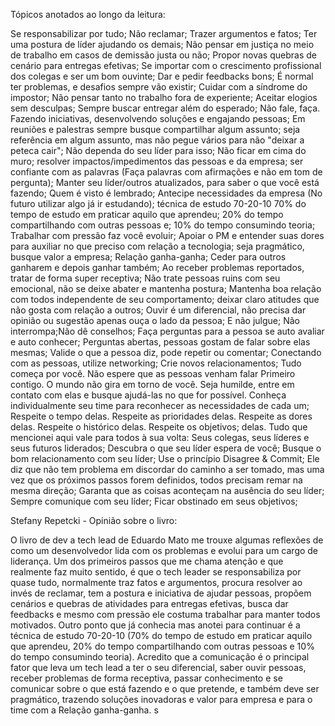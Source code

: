 Tópicos anotados ao longo da leitura:

Se responsabilizar por tudo;
Não reclamar;
Trazer argumentos e fatos;
Ter uma postura de líder ajudando os demais;
Não pensar em justiça no meio de trabalho em casos de demissão justa ou não;
Propor novas quebras de cenário para entregas efetivas;
Se importar com o crescimento profissional dos colegas e ser um bom ouvinte;
Dar e pedir feedbacks bons;
É normal ter problemas, e desafios sempre vão existir;
Cuidar com a síndrome do impostor;
Não pensar tanto no trabalho fora de experiente;
Aceitar elogios sem desculpas;
Sempre buscar entregar além do esperado;
Não fale, faça. Fazendo iniciativas, desenvolvendo soluções e engajando pessoas;
Em reuniões e palestras sempre busque compartilhar algum assunto;
seja referência em algum assunto, mas não pegue vários para não "deixar a peteca cair";
Não dependa do seu líder para isso;
Não ficar em cima do muro;
resolver impactos/impedimentos das pessoas e da empresa;
ser confiante com as palavras (Faça palavras com afirmações e não em tom de pergunta);
Manter seu líder/outros atualizados, para saber o que você está fazendo;
Quem é visto é lembrado;
Antecipe necessidades da empresa (No futuro utilizar algo já ir estudando);
técnica de estudo 70-20-10
70% do tempo de estudo em praticar aquilo que aprendeu;
20% do tempo compartilhando com outras pessoas e;
10% do tempo consumindo teoria;
Trabalhar com pressão faz você evoluir;
Apoiar o PM e entender suas dores para auxiliar no que preciso com relação a tecnologia;
seja pragmático, busque valor a empresa;
Relação ganha-ganha;
Ceder para outros ganharem e depois ganhar também;
Ao receber problemas reportados, tratar de forma super receptiva;
Não trate pessoas ruins com seu emocional, não se deixe abater e mantenha postura;
Mantenha boa relação com todos independente de seu comportamento;
deixar claro atitudes que não gosta com relação a outros;
Ouvir é um diferencial, não precisa dar opinião ou sugestão apenas ouça o lado da pessoa; E não julgue; Não interrompa;Não dê conselhos; Faça perguntas para a pessoa se auto avaliar e auto conhecer; Perguntas abertas, pessoas gostam de falar sobre elas mesmas;
Valide o que a pessoa diz, pode repetir ou comentar;
Conectando com as pessoas, utilize networking;
Crie novos relacionamentos;
Tudo começa por você. Não espere que as pessoas venham falar
Primeiro contigo. O mundo não gira em torno de você. Seja
humilde, entre em contato com elas e busque ajudá-las no que for
possível.
Conheça individualmente seu time para reconhecer as necessidades de cada um;
Respeite o tempo delas. Respeite as prioridades delas. Respeite as dores delas. Respeite o histórico delas. Respeite os objetivos;
delas. Tudo que mencionei aqui vale para todos à sua volta: Seus colegas, seus líderes e seus futuros liderados;
Descubra o que seu líder espera de você;
Busque o bom relacionamento com seu líder;
Use o princípio Disagree & Commit;
Ele diz que não tem problema em discordar do caminho a ser tomado, mas uma vez que os próximos passos forem definidos, todos precisam remar na mesma direção;
Garanta que as coisas aconteçam na ausência do seu líder;
Sempre comunique com seu líder;
Ficar obstinado em seus objetivos;

Stefany Repetcki - Opinião sobre o livro:

O livro de dev a tech lead de Eduardo Mato me trouxe algumas reflexões de como um desenvolvedor lida com os problemas e evolui para um cargo de liderança. Um dos primeiros passos que me chama atenção e que realmente faz muito sentido, é que o tech leader se responsabiliza por quase tudo, normalmente traz fatos e argumentos, procura resolver ao invés de reclamar, tem a postura e iniciativa de ajudar pessoas, propõem cenários e quebras de atividades para entregas efetivas, busca dar feedbacks e mesmo com pressão ele costuma trabalhar para manter todos motivados. Outro ponto que já conhecia mas anotei para continuar é a técnica de estudo 70-20-10 (70% do tempo de estudo em praticar aquilo que aprendeu, 20% do tempo compartilhando com outras pessoas e 10% do tempo consumindo teoria). Acredito que a comunicação é o principal fator que leva um tech lead a ter o seu diferencial, saber ouvir pessoas, receber problemas de forma receptiva, passar conhecimento e se comunicar sobre o que está fazendo e o que pretende, e também deve ser pragmático, trazendo soluções inovadoras e valor para empresa e para o time com a Relação ganha-ganha.
s